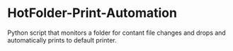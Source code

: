# HotFolder-Print-Automation
Python script that monitors a folder for contant file changes and drops and automatically prints to default printer.
